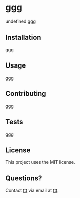 # ggg

  undefined
  ggg
  
  ## Installation
  
  ggg
  
  ## Usage
  
  ggg
  
  ## Contributing
  
  ggg
  
  ## Tests
  
  ggg
  
  ## License
  
  This project uses the MIT license.
  
  ## Questions?
  
  Contact [ttt](https://github.com/ttt) via email at [ttt](mailto:ttt).

